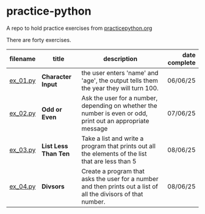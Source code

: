 # practice-python

A repo to hold practice exercises from [practicepython.org](https://www.practicepython.org)

There are forty exercises.

| filename |  title | description | date complete |
| -------- | -------- | -------- | -------: |
| [ex_01.py](ex_01.py) | **Character Input** | the user enters 'name' and 'age', the output tells them the year they will turn 100. | 06/06/25 |
| [ex_02.py](ex_02.py) | **Odd or Even** | Ask the user for a number, depending on whether the number is even or odd, print out an appropriate message | 07/06/25 |
| [ex_03.py](ex_03.py) | **List Less Than Ten** | Take a list and  write a program that prints out all the elements of the list that are less than 5 | 08/06/25 |
| [ex_04.py](ex_04.py) | **Divsors** | Create a program that asks the user for a number and then prints out a list of all the divisors of that number. | 08/06/25 |
